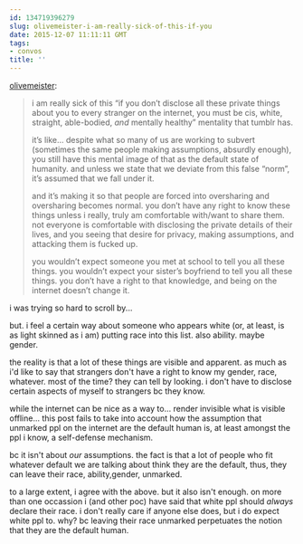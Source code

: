 ```yaml
---
id: 134719396279
slug: olivemeister-i-am-really-sick-of-this-if-you
date: 2015-12-07 11:11:11 GMT
tags:
- convos
title: ''
---
```

<p><a class="tumblr_blog" href="http://olivemeister.tumblr.com/post/133868892175">olivemeister</a>:</p>
<blockquote>
<p>i am really sick of this “if you don’t disclose all these private things about you to every stranger on the internet, you must be cis, white, straight, able-bodied, <i>and </i>mentally healthy” mentality that tumblr has.</p>
<p>it’s like… despite what so many of us are working to subvert (sometimes the same people making assumptions, absurdly enough), you still have this mental image of that as the default state of humanity. and unless we state that we deviate from this false “norm”, it’s assumed that we fall under it.</p>
<p>and it’s making it so that people are forced into oversharing and oversharing becomes normal. you don’t have any right to know these things unless i really, truly am comfortable with/want to share them. not everyone is comfortable with disclosing the private details of their lives, and you seeing that desire for privacy, making assumptions, and attacking them is fucked up.</p>
<p>you wouldn’t expect someone you met at school to tell you all these things. you wouldn’t expect your sister’s boyfriend to tell you all these things. you don’t have a right to that knowledge, and being on the internet doesn’t change it.</p>
</blockquote>

i was trying so hard to scroll by...

but. i feel a certain way about someone who appears white (or, at least, is as light skinned as i am) putting race into this list. also ability. maybe gender.

the reality is that a lot of these things are visible and apparent. as much as i'd like to say that strangers don't have a right to know my gender, race, whatever. most of the time? they can tell by looking. i don't have to disclose certain aspects of myself to strangers bc they know.

while the internet can be nice as a way to... render invisible what is visible offline... this post fails to take into account how the assumption that unmarked ppl on the internet are the default human is, at least amongst the ppl i know, a self-defense mechanism.

bc it isn't about *our* assumptions. the fact is that a lot of people who fit whatever default we are talking about think they are the default, thus, they can leave their race, ability,gender, unmarked. 

to a large extent, i agree with the above. but it also isn't enough. on more than one occassion i (and other poc) have said that white ppl should *always* declare their race. i don't really care if anyone else does, but i do expect white ppl to. why? bc leaving their race unmarked perpetuates the notion that they are the default human.